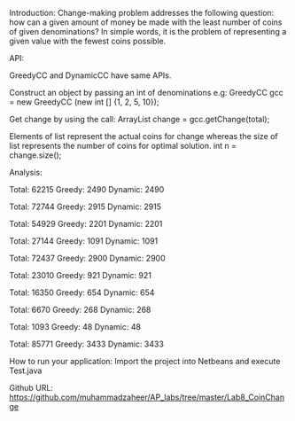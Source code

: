 Introduction:
Change-making problem addresses the following question: how can a given amount 
of money be made with the least number of coins of given denominations? In 
simple words, it is the problem of representing a given value with the fewest 
coins possible.

API:

GreedyCC and DynamicCC have same APIs.

Construct an object by passing an int of denominations e.g:
  GreedyCC gcc = new GreedyCC (new int [] {1, 2, 5, 10});

Get change by using the call:
  ArrayList <Integer> change = gcc.getChange(total);

Elements of list represent the actual coins for change whereas the size
of list represents the number of coins for optimal solution.
  int n = change.size();

Analysis:

Total: 62215
Greedy: 2490
Dynamic: 2490

Total: 72744
Greedy: 2915
Dynamic: 2915

Total: 54929
Greedy: 2201
Dynamic: 2201

Total: 27144
Greedy: 1091
Dynamic: 1091

Total: 72437
Greedy: 2900
Dynamic: 2900

Total: 23010
Greedy: 921
Dynamic: 921

Total: 16350
Greedy: 654
Dynamic: 654

Total: 6670
Greedy: 268
Dynamic: 268

Total: 1093
Greedy: 48
Dynamic: 48

Total: 85771
Greedy: 3433
Dynamic: 3433

How to run your application:
Import the project into Netbeans and execute Test.java

Github URL:
https://github.com/muhammadzaheer/AP_labs/tree/master/Lab8_CoinChange

